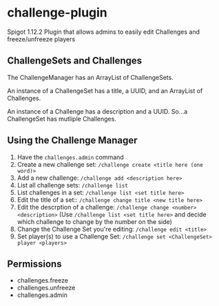 # challenge-plugin
Spigot 1.12.2 Plugin that allows admins to easily edit Challenges and freeze/unfreeze players


## ChallengeSets and Challenges
The ChallengeManager has an ArrayList of ChallengeSets.

An instance of a ChallengeSet has a title, a UUID, and an ArrayList of Challenges.

An instance of a Challenge has a description and a UUID.
So...a ChallengeSet has mutliple Challenges.

## Using the Challenge Manager
1. Have the `challenges.admin` command
2. Create a new challenge set: `/challenge create <title here (one word)>`
3. Add a new challenge: `/challenge add <description here>`
4. List all challenge sets: `/challenge list`
5. List challenges in a set: `/challenge list <set title here>`
6. Edit the title of a set:: `/challenge change title <new title here>`
7. Edit the descrption of a challenge: `/challenge change <number> <description>`
(Use `/challenge list <set title here>` and decide which challenge to change by the number on the side)
8. Change the Challenge Set you're editing: `/challenge edit <title>`
9. Set player(s) to use a Challenge Set: `/challenge set <ChallengeSet> player <players>`


## Permissions
* challenges.freeze
* challenges.unfreeze
* challenges.admin
